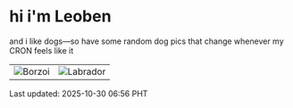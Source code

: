 # hi i'm Leoben

and i like dogs—so have some random dog pics that change whenever my CRON feels like it

|  |  |
|--------|----------|
| ![Borzoi](https://random-dog-vercel.vercel.app/api/random-borzoi?v=1761778590) | ![Labrador](https://random-dog-vercel.vercel.app/api/random-labrador?v=1761778590) |

Last updated: 2025-10-30 06:56 PHT
